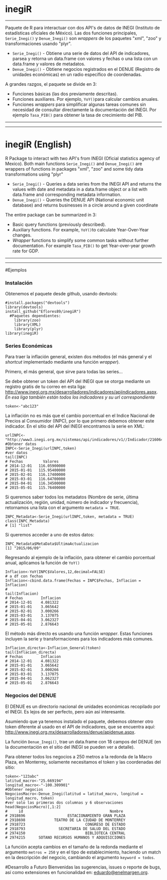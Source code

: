 # inegiR
_______
Paquete de R para interactuar con dos API's de datos de INEGI (Instituto de estadísticas oficiales de México). Las dos funciones principales, `Serie_Inegi()` y `Denue_Inegi()` son *wrappers* de los paquetes "xml", "zoo" y transformaciones usando "plyr". 
- `Serie_Inegi()` - Obtiene una serie de datos del API de indicadores, parsea y retorna un data.frame con valores y fechas o una lista con un data.frame y valores de metadatos.
- `Denue_Inegi()` - Obtiene negocios registrados en el DENUE (Registro de unidades económicas) en un radio específico de coordenadas. 

A grandes razgos, el paquete se divide en 3:
- Funciones básicas (las dos previamente descritas).
- Funciones auxiliares. Por ejemplo, `YoY()`para calcular cambios anuales.
- Funciones *wrappers* para simplificar algunas tareas comunes sin necesidad de consultar directamente la documentación del INEGI. Por ejemplo `Tasa_PIB()` para obtener la tasa de crecimiento del PIB.

_________
__________

# inegiR (English)
R Package to interact with two API's from INEGI (Oficial statistics agency of Mexico). Both main functions `Serie_Inegi()` and `Denue_Inegi()` are wrappers of functions in packages "xml", "zoo" and some tidy data transformations using "plyr"
- `Serie_Inegi()` - Queries a data series from the INEGI API and returns the values with date and metadata in a data.frame object or a list with data.frame and corresponding metadata information.
- `Denue_Inegi()` - Queries the DENUE API (National economic unit database) and returns businesses in a circle around a given coordinate

The entire package can be summarized in 3:
- Basic query functions (previously described).
- Auxiliary functions. For example, `YoY()`to calculate Year-Over-Year changes.
- *Wrapper* functions to simplify some common tasks without further documentation. For example `Tasa_PIB()` to get Year-over-year growth rate for GDP. 

___________
___________

#Ejemplos
### Instalación
Obtenemos el paquete desde github, usando devtools:
```{r}
#install.packages("devtools")
library(devtools)
install_github("Eflores89/inegiR")
  #Paquetes dependientes: 
    library(zoo)
    library(XML)
    library(plyr)
library(inegiR)
```
### Series Económicas
Para traer la inflación general, existen dos métodos (el más general y el *shortcut* implementado mediante una función *wrapper*).

Primero, el más general, que sirve para todas las series...

Se debe obtener un token del API del INEGI que se otorga mediante un registro gratis de tu correo en esta liga: http://www.inegi.org.mx/desarrolladores/indicadores/apiindicadores.aspx. *En esa liga también están todos los indicadores y su url correspondiente*
```{r}
token<-"abc123"
```
La inflación no es más que el cambio porcentual en el Indice Nacional de Precios al Consumidor (INPC), por lo que primero debemos obtener este indicador. En el sitio del API del INEGI encontramos la serie en XML:
```{r}
urlINPC<-"http://www3.inegi.org.mx/sistemas/api/indicadores/v1//Indicador/216064/00000/es/false/xml/"
#Obtener datos
INPC<-Serie_Inegi(urlINPC,token)
#ver datos
tail(INPC)
# Fechas         Valores
# 2014-12-01   116.05900000
# 2015-01-01   115.95400000
# 2015-02-01   116.17400000
# 2015-03-01   116.64700000
# 2015-04-01   116.34500000
# 2015-05-01   115.76400000

```
Si queremos saber todos los metadatos (Nombre de serie, última actualización, región, unidad, número de indicador y frecuencia), retornamos una lista con el argumento `metadata = TRUE`.
```{r}
INPC_Metadata<-Serie_Inegi(urlINPC,token, metadata = TRUE)
class(INPC_Metadata)
# [1] "list"
```
Si queremos acceder a uno de estos datos: 
```{r}
INPC_Metadata$MetaData$UltimaActualizacion
[1] "2015/06/09"
```
Regresando al ejemplo de la inflación, para obtener el cambio porcentual anual, aplicamos la función de `YoY()`
```{r}
Inflacion<-YoY(INPC$Valores,12,decimal=FALSE)
# a df con fechas
Inflacion<-cbind.data.frame(Fechas = INPC$Fechas, Inflacion = Inflacion)
#
tail(Inflacion)
# Fechas        Inflacion
# 2014-12-01    4.081322
# 2015-01-01    3.065642
# 2015-02-01    3.000266
# 2015-03-01    3.137075
# 2015-04-01    3.062327
# 2015-05-01    2.876643
```
El método más directo es usando una función *wrapper*. Estas funciones incluyen la serie y transformaciones para los indicadores más comunes.
```{r}
Inflacion_directa<-Inflacion_General(token)
tail(Inflacion_directa)
# Fechas        Inflacion
# 2014-12-01    4.081322
# 2015-01-01    3.065642
# 2015-02-01    3.000266
# 2015-03-01    3.137075
# 2015-04-01    3.062327
# 2015-05-01    2.876643
```
### Negocios del DENUE
El DENUE es un directorio nacional de unidades económicas recopilado por el INEGI. Es lejos de ser perfecto, pero aún así interesante.

Asumiendo que ya tenemos instalado el paquete, debemos obtener otro token diferente al usado en el API de indicadores, que se encuentra aquí: http://www.inegi.org.mx/desarrolladores/denue/apidenue.aspx.

La función `Denue_Inegi()`, trae un data.frame con 18 campos del DENUE (en la documentación en el sitio del INEGI se pueden ver a detalle).

Para obtener todos los negocios a 250 metros a la redonda de la Macro Plaza, en Monterrey, solamente necesitamos el token y las coordenadas del sitio:
```{r}
token<-"123abc"
latitud_macro<-"25.669194"
longitud_macro<-"-100.309901"
#Obtener negocios
NegociosMacro<-Denue_Inegi(latitud = latitud_macro, longitud = longitud_macro, token)
#ver solo las primeras dos columnas y 6 observaciones
head(NegociosMacro)[,1:2]
#     id                                       Nombre
# 2918696                   ESTACIONAMIENTO GRAN PLAZA
# 2918698             TEATRO DE LA CIUDAD DE MONTERREY
# 2918723                           CONGRESO DE ESTADO
# 2918793               SECRETARIA DE SALUD DEL ESTADO
# 2974150                           BIBLIOTECA CENTRAL
# 2974215      SOTANO RECURSOS HUMANOS Y ADQUISICIONES
```
La función acepta cambios en el tamaño de la redonda mediante el argumento `metros = 250` y en el tipo de establecimiento, haciendo un match en la descripción del negocio, cambiando el argumento `keyword = todos`.

#Desarrollo a Futuro
Bienvenidas las sugerencias, issues o reporte de bugs, así como extensiones en funcionalidad en: eduardo@enelmargen.org.
